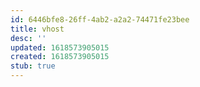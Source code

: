 ```yaml
---
id: 6446bfe8-26ff-4ab2-a2a2-74471fe23bee
title: vhost
desc: ''
updated: 1618573905015
created: 1618573905015
stub: true
---
```


